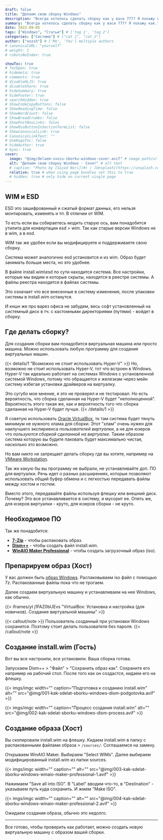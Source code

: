 ```yaml
---
draft: false
title: "Делаем свою сборку Windows"
description: "Всегда хотелось сделать сборку как у васи 777? Я покажу как."
summary: "Всегда хотелось сделать сборку как у васи 777? Я покажу как."
date: 2022-09-05
tags: ["Windows", "Статьи"] # ['tag 1', 'tag 2']
categories: ["Система"] # ["cat 1", "cat 2"]
author: ["nozsh"] # ['Me', 'You'] multiple authors
# canonicalURL: "yourself"
# weight: 1
# robotsNoIndex: true

showToc: true
# TocOpen: true
# hidemeta: true
# comments: true
# disableHLJS: true
# disableShare: true
# hideSummary: true
# hideFooter: true
# searchHidden: true
# ShowCodeCopyButtons: false
# ShowReadingTime: false
# ShowWordCount: false
# ShowBreadCrumbs: false
# ShowPostNavLinks: fales
# ShowRssButtonInSectionTermList: false
# ShowCanonicalLink: true
# CanonicalLinkText: ""
# UseHugoToc: false
# hideAuthor: true
# byai: true
cover:
  image: "@img/delaem-svoiu-sborku-windows-cover.avif" # image path/url
  alt: "Делаем свою сборку Windows - Cover" # alt text
  # caption: "Photo by [Sajad Nori](#) / [Unsplash](https://unsplash.com/?sl)" # display caption under cover
  relative: true # when using page bundles set this to true
  # hidden: true # only hide on current single page
---
```


## WIM и ESD

ESD это зашифрованный и сжатый формат данных, его нельзя монтировать, изменять и тп. В отличии от WIM.

То есть если вы собираетесь модить старую ось, вам понадобится утилита для конвертации esd > wim. Так как старые версии Windows не в wim, а в esd.

WIM так же удобен если вы модифицируете и поддерживаете свою сборку.

Система может аналогично esd установится и из wim. Образ будет занимать больше места, но это удобнее.

В файле install.wim\esd по сути находится система. Все настройки, которые мы видим и которые скрыты, находятся в реестре системы. А файлы реестра находятся в файлах системы.

Это означает что все внесенные в систему изменения, после упаковки системы в install.wim останутся.

И кншн же про варез офиса не забудем, весь софт установленный на системный диск в тч. с кастомными директориями (путями) - войдет в сборку.

## Где делать сборку?

Для создания сборки вам понадобится виртуальная машина или просто машина. Можно использовать любую программу для создания виртуальных машин.

{{< details/1 "Возможно не стоит использовать Hyper-V" >}}
Но, возможно не стоит использовать Hyper-V, тот что встроен в Windows. Hyper-V так идеально работает на системах Windows с установленной системой Windows, потому что обращается к железкам через мейн систему избегая установки драйверов на виртуалку.

Это сугубо мое мнение, я это не проверял и не тестировал. Но есть вероятность, что сборка сделанная на Hyper-V будет "неполноценной". Вероятность этого такая же, как и вероятность того что сборка сделанная на Hyper-V будет лучше.
{{< /details/1 >}}

Я советую использовать [Oracle VirtualBox](https://www.virtualbox.org/?sl), тк там система будет тянуть минимум не нужного хлама для сборки. Этот "хлам" очень нужен для наилучшего экспириенса _пользователей виртуалки_, а не для юзеров что _пользуются сборкой сделанной на виртуалке_. Таким образом система которую вы будите паковать будет максимально чистая, насколько это возможно.

Но вам никто не запрещает делать сборку где вы хотите, например на [VMware Workstation](https://en.wikipedia.org/wiki/VMware_Workstation?sl).

Так же какую бы вы программу не выбрали, не устанавливайте доп. ПО для виртуалки. Речь идет о разных расширениях, которые позволяют использовать общий буфер обмена и с легкостью передавать файлы между хостом и гостем.

Вместо этого, передавайте файлы используя флешку или внешний диск. Почему? Это все устанавливается в систему, и мусорит ее. Опять же, для юзеров виртуалки - круто, для юзеров сборки - не круто.

## Необходимое ПО

Так же понадобится:

- **[7-Zip](https://www.7-zip.org/download.html?sl)** - чтобы распаковать образ.
- **[Dism++](https://github.com/Chuyu-Team/Dism-Multi-language/releases?sl)** - чтобы создать файл install.wim.
- **[WinAIO Maker Professional](/kb/software/windows/system/winaio-maker-professional/)** - чтобы создать загрузочный образ (iso).

## Препарируем образ (Хост)

У вас должен быть [образ Windows](/kb/os/windows/). Распаковываем iso файл с помощью 7z. Распакованные файлы пока что не трогаем.

Далее создаем виртуальную машину и устанавливаем на нее Windows, как обычно.

{{< iframes/yt j1FAZ0bUEvs "VirtualBox: Установка и настройка (для новичков). Создание виртуальной машины" >}}

{{< callout/note >}}
Пользователь созданный при установки Windows сохранится. Поэтому стоит делать пользователя без пароля.
{{< /callout/note >}}

## Создание install.wim (Гость)

Вот вы все настроили, все установили. Ваша сборка готова.

Запускаем Dism++ > "Файл" > "Сохранить образ как". Сохраните его например на рабочий стол. После того как он создастся, кидаем его на флешку.

{{< imgs/imgc width="" caption="Подготовка к созданию install.wim" alt="" src="@img/001-kak-sdelat-sborku-windows-dism-podgotovka.avif" >}}

{{< imgs/imgc width="" caption="Процесс создания install.wim" alt="" src="@img/002-kak-sdelat-sborku-windows-dism-process.avif" >}}

## Создание образа (Хост)

Вы скопировали install.wim на флешку. Кидаем install.wim в папку с распакованными файлами образа > `/sources/`. Соглашаемся на замену.

Открываем WinAIO Maker. Выбираем "Select WIMs". Далее выбираем модифицированный install.wim из папки sources.

{{< imgs/imgc width="" caption="" alt="" src="@img/003-kak-sdelat-sborku-windows-winaio-maker-professional-1.avif" >}}

Нажимаем "Save all into ISO". В "Label" вводим что-то, в "Destination" - указываем путь куда сохранить. И жмем "Make ISO".

{{< imgs/imgc width="" caption="" alt="" src="@img/004-kak-sdelat-sborku-windows-winaio-maker-professional-2.avif" >}}

Ожидаем создания образа, обычно это недолго.

---

Все готово, чтобы проверить как работает, можно создать новую виртуальную машину с образом вашей сборки.
